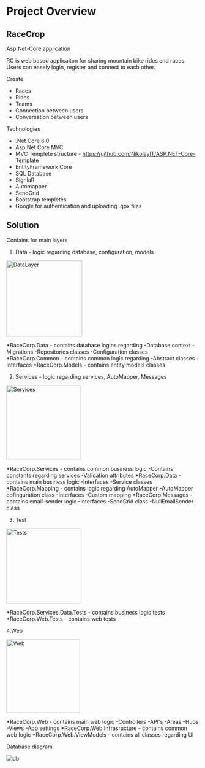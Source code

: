 # **Project Overview**

## RaceCrop
Asp.Net-Core application

RC is web based applicaiton for sharing mountain bike rides and races. Users can easely login, register and connect to each other.

Create

- Races
- Rides
- Teams
- Connection between users
- Conversation between users

Technologies

- .Net Core 6.0
- Asp.Net Core MVC
- MVC Templete structure - https://github.com/NikolayIT/ASP.NET-Core-Template
- EntityFramework Core
- SQL Database
- SignlaR
- Automapper
- SendGrid
- Bootstrap templetes
- Google for authentication and uploading .gpx files

## Solution

Contains for main layers

1. Data - logic regarding database, configuration, models

<img width="198" alt="DataLayer" src="https://user-images.githubusercontent.com/77731733/216320648-a2b99e97-67de-417a-83ae-3883a2efea65.png">

  *RaceCorp.Data - contains database logins regarding 
     -Database context
     -Migrations
     -Repositories classes
     -Configuration classes
  *RaceCorp.Common - contains common logic regarding
     -Abstract classes
     -Interfaces
  *RaceCorp.Models - contains entity models classes

2. Services - logic regarding services, AutoMapper, Messages

<img width="195" alt="Services" src="https://user-images.githubusercontent.com/77731733/216322496-c70b169f-5415-4859-905c-239fe1863bba.png">

  *RaceCorp.Services - contains common business logic
   -Contains constants regarding services
   -Validation attributes
  *RaceCorp.Data - contains main business logic 
    -Interfaces
    -Service classes
  *RaceCorp.Mapping - contains logic regarding AutoMapper
    -AutoMapper cofinguration class
    -Interfaces
    -Custom mapping
  *RaceCorp.Messages - contains email-sender logic
    -Interfaces
    -SendGrid class
    -NullEmailSender class

3. Test

<img width="196" alt="Tests" src="https://user-images.githubusercontent.com/77731733/216324547-bb7be8ef-76f9-4e32-9f77-313a73bf9673.png">

  *RaceCorp.Services.Data.Tests - contains business logic tests
  *RaceCorp.Web.Tests - contains web tests

4.Web

<img width="192" alt="Web" src="https://user-images.githubusercontent.com/77731733/216325016-9dbe28fa-ab82-4ae1-a122-f5d95013212e.png">

   *RaceCorp.Web - contains main web logic
    -Controllers
    -API's
    -Areas
    -Hubs
    -Views
    -App settings
   *RaceCorp.Web.Infrasructure - contains common web logic
   *RaceCorp.Web.ViewModels - contains all classes regarding UI 

Database diagram

![db](https://user-images.githubusercontent.com/77731733/214388526-1a473231-72ee-4642-80a7-0552c9a46e58.png)

